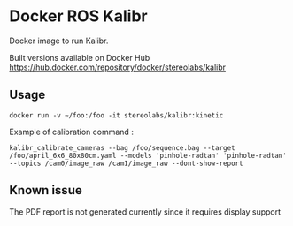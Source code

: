 # Docker ROS Kalibr

Docker image to run Kalibr.

Built versions available on Docker Hub https://hub.docker.com/repository/docker/stereolabs/kalibr

## Usage

```
docker run -v ~/foo:/foo -it stereolabs/kalibr:kinetic
```

Example of calibration command :

```
kalibr_calibrate_cameras --bag /foo/sequence.bag --target /foo/april_6x6_80x80cm.yaml --models 'pinhole-radtan' 'pinhole-radtan' --topics /cam0/image_raw /cam1/image_raw --dont-show-report
```

## Known issue

The PDF report is not generated currently since it requires display support

